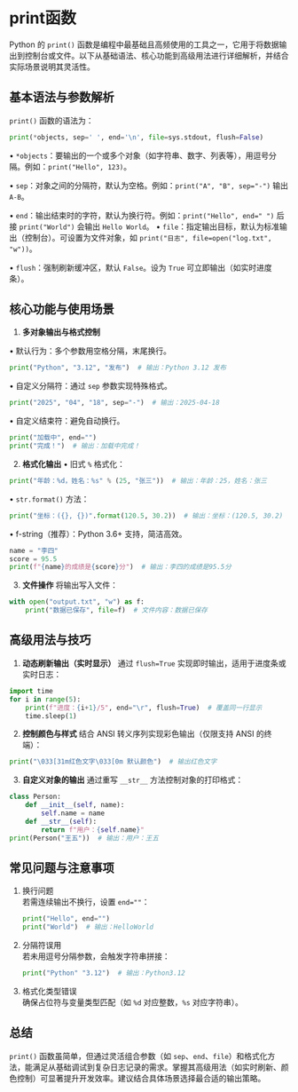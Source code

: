 # print函数

Python 的 `print()` 函数是编程中最基础且高频使用的工具之一，它用于将数据输出到控制台或文件。以下从基础语法、核心功能到高级用法进行详细解析，并结合实际场景说明其灵活性。

## 基本语法与参数解析
`print()` 函数的语法为：
```python
print(*objects, sep=' ', end='\n', file=sys.stdout, flush=False)
```
• `*objects`：要输出的一个或多个对象（如字符串、数字、列表等），用逗号分隔。例如：`print("Hello", 123)`。

• `sep`：对象之间的分隔符，默认为空格。例如：`print("A", "B", sep="-")` 输出 `A-B`。

• `end`：输出结束时的字符，默认为换行符。例如：`print("Hello", end=" ")` 后接 `print("World")` 会输出 `Hello World`。
• `file`：指定输出目标，默认为标准输出（控制台）。可设置为文件对象，如 `print("日志", file=open("log.txt", "w"))`。

• `flush`：强制刷新缓冲区，默认 `False`。设为 `True` 可立即输出（如实时进度条）。

## 核心功能与使用场景

1. **多对象输出与格式控制**

  

  • 默认行为：多个参数用空格分隔，末尾换行。

  ```python
  print("Python", "3.12", "发布")  # 输出：Python 3.12 发布
  ```
  • 自定义分隔符：通过 `sep` 参数实现特殊格式。

  ```python
  print("2025", "04", "18", sep="-")  # 输出：2025-04-18
  ```
  • 自定义结束符：避免自动换行。

  ```python
  print("加载中", end="")
  print("完成！")  # 输出：加载中完成！
  ```

2. **格式化输出**
  • 旧式 `%` 格式化：

  ```python
  print("年龄：%d，姓名：%s" % (25, "张三"))  # 输出：年龄：25，姓名：张三
  ```
  • `str.format()` 方法：

  ```python
  print("坐标：({}, {})".format(120.5, 30.2))  # 输出：坐标：(120.5, 30.2)
  ```
  • f-string（推荐）：Python 3.6+ 支持，简洁高效。

  ```python
  name = "李四"
  score = 95.5
  print(f"{name}的成绩是{score}分")  # 输出：李四的成绩是95.5分
  ```

3. **文件操作**
  将输出写入文件：
```python
with open("output.txt", "w") as f:
    print("数据已保存", file=f)  # 文件内容：数据已保存
```

## 高级用法与技巧
1. **动态刷新输出（实时显示）**
通过 `flush=True` 实现即时输出，适用于进度条或实时日志：
```python
import time
for i in range(5):
    print(f"进度：{i+1}/5", end="\r", flush=True)  # 覆盖同一行显示
    time.sleep(1)
```

2. **控制颜色与样式**
结合 ANSI 转义序列实现彩色输出（仅限支持 ANSI 的终端）：
```python
print("\033[31m红色文字\033[0m 默认颜色")  # 输出红色文字
```

3. **自定义对象的输出**
通过重写 `__str__` 方法控制对象的打印格式：
```python
class Person:
    def __init__(self, name):
        self.name = name
    def __str__(self):
        return f"用户：{self.name}"
print(Person("王五"))  # 输出：用户：王五
```

## 常见问题与注意事项
1. 换行问题  
   若需连续输出不换行，设置 `end=""`：
   ```python
   print("Hello", end="")
   print("World")  # 输出：HelloWorld
   ```

2. 分隔符误用  
   若未用逗号分隔参数，会触发字符串拼接：
   ```python
   print("Python" "3.12")  # 输出：Python3.12
   ```

3. 格式化类型错误  
   确保占位符与变量类型匹配（如 `%d` 对应整数，`%s` 对应字符串）。

## 总结
`print()` 函数虽简单，但通过灵活组合参数（如 `sep`、`end`、`file`）和格式化方法，能满足从基础调试到复杂日志记录的需求。掌握其高级用法（如实时刷新、颜色控制）可显著提升开发效率。建议结合具体场景选择最合适的输出策略。